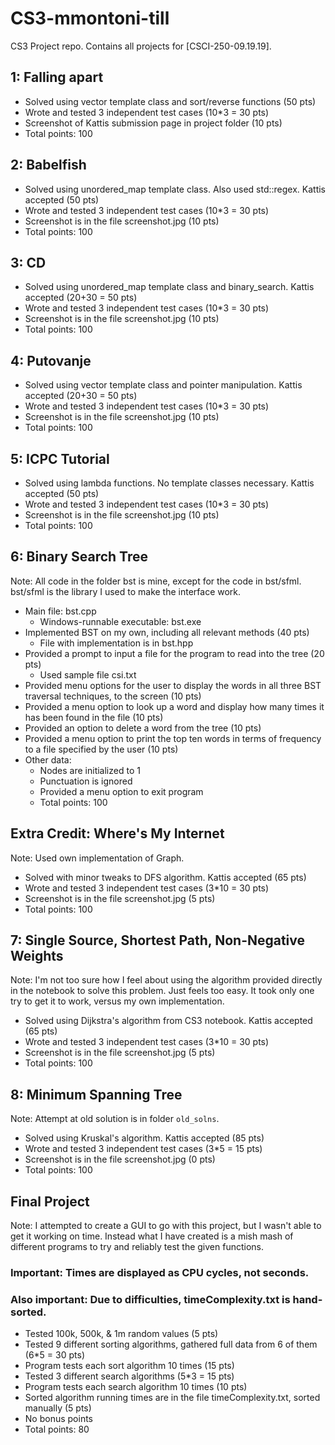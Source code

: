 # CS3-mmontoni-till

CS3 Project repo. Contains all projects for [CSCI-250-09.19.19].

## 1: Falling apart
- Solved using vector template class and sort/reverse functions (50 pts)
- Wrote and tested 3 independent test cases (10*3 = 30 pts)
- Screenshot of Kattis submission page in project folder (10 pts)
- Total points: 100

## 2: Babelfish
- Solved using unordered_map template class. Also used std::regex. Kattis accepted (50 pts)
- Wrote and tested 3 independent test cases (10*3 = 30 pts)
- Screenshot is in the file screenshot.jpg (10 pts)
- Total points: 100

## 3: CD
- Solved using unordered_map template class and binary_search. Kattis accepted (20+30 = 50 pts)
- Wrote and tested 3 independent test cases (10*3 = 30 pts)
- Screenshot is in the file screenshot.jpg (10 pts)
- Total points: 100

## 4: Putovanje
- Solved using vector template class and pointer manipulation. Kattis accepted (20+30 = 50 pts)
- Wrote and tested 3 independent test cases (10*3 = 30 pts)
- Screenshot is in the file screenshot.jpg (10 pts)
- Total points: 100

## 5: ICPC Tutorial
- Solved using lambda functions. No template classes necessary. Kattis accepted (50 pts)
- Wrote and tested 3 independent test cases (10*3 = 30 pts)
- Screenshot is in the file screenshot.jpg (10 pts)
- Total points: 100

## 6: Binary Search Tree
Note: All code in the folder bst is mine, except for the code in bst/sfml. bst/sfml is the library I used to make the interface work.
- Main file: bst.cpp
    - Windows-runnable executable: bst.exe
- Implemented BST on my own, including all relevant methods (40 pts)
    - File with implementation is in bst.hpp
- Provided a prompt to input a file for the program to read into the tree (20 pts)
    - Used sample file csi.txt
- Provided menu options for the user to display the words in all three BST traversal techniques, to the screen (10 pts)
- Provided a menu option to look up a word and display how many times it has been found in the file (10 pts)
- Provided an option to delete a word from the tree (10 pts)
- Provided a menu option to print the top ten words in terms of frequency to a file specified by the user (10 pts)
- Other data:
    - Nodes are initialized to 1
    - Punctuation is ignored
    - Provided a menu option to exit program
    - Total points: 100

## Extra Credit: Where's My Internet
Note: Used own implementation of Graph.
- Solved with minor tweaks to DFS algorithm. Kattis accepted (65 pts)
- Wrote and tested 3 independent test cases (3*10 = 30 pts)
- Screenshot is in the file screenshot.jpg (5 pts)
- Total points: 100

## 7: Single Source, Shortest Path, Non-Negative Weights
Note: I'm not too sure how I feel about using the algorithm provided directly in the notebook to solve this problem.
Just feels too easy. It took only one try to get it to work, versus my own implementation.
- Solved using Dijkstra's algorithm from CS3 notebook. Kattis accepted (65 pts)
- Wrote and tested 3 independent test cases (3*10 = 30 pts)
- Screenshot is in the file screenshot.jpg (5 pts)
- Total points: 100

## 8: Minimum Spanning Tree
Note: Attempt at old solution is in folder `old_solns`.
- Solved using Kruskal's algorithm. Kattis accepted (85 pts)
- Wrote and tested 3 independent test cases (3*5 = 15 pts)
- Screenshot is in the file screenshot.jpg (0 pts)
- Total points: 100

## Final Project
Note: I attempted to create a GUI to go with this project, but I wasn't able to get it working on time.
Instead what I have created is a mish mash of different programs to try and reliably test the given functions.
### Important: Times are displayed as CPU cycles, not seconds.
### Also important: Due to difficulties, timeComplexity.txt is hand-sorted.
- Tested 100k, 500k, & 1m random values (5 pts)
- Tested 9 different sorting algorithms, gathered full data from 6 of them (6*5 = 30 pts)
- Program tests each sort algorithm 10 times (15 pts)
- Tested 3 different search algorithms (5*3 = 15 pts)
- Program tests each search algorithm 10 times (10 pts)
- Sorted algorithm running times are in the file timeComplexity.txt, sorted manually (5 pts)
- No bonus points
- Total points: 80